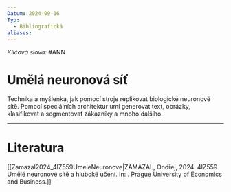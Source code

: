 ```yaml
---
Datum: 2024-09-16
Typ:
  - Bibliografická
aliases:
---
```

*Klíčová slova:* #ANN
# Umělá neuronová síť
Technika a myšlenka, jak pomocí stroje replikovat biologické neuronové sítě. Pomocí speciálních architektur umí generovat text, obrázky, klasifikovat a segmentovat zákazníky a mnoho dalšího.
- - -
# Literatura
[[Zamazal2024_4IZ559UmeleNeuronove|ZAMAZAL, Ondřej, 2024. 4IZ559 Umělé neuronové sítě a hluboké učení. In: . Prague University of Economics and Business.]]